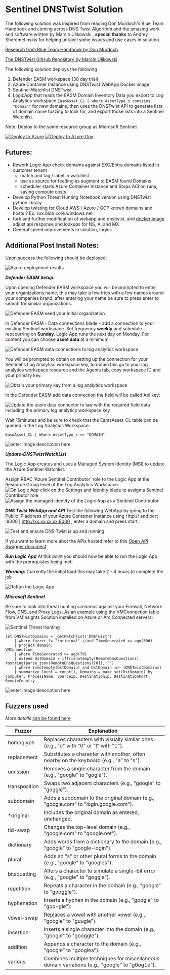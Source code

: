 # Sentinel DNSTwist Solution

The following solution was inspired from reading Don Murdoch's Blue Team Handbook and coming across DNS Twist Algorithm and the amazing work and software written by Marcin Ulikowski , **special thanks** to Andrey Sheremetinskiy for helping unravel some issues and use cases in solution.

[Research from Blue Team Handbook by Don Murdoch](https://www.amazon.com/Blue-Team-Handbook-Condensed-Operations/dp/1091493898/)

[The DNSTwist GitHub Repository by Marcin Ulikowski](https://github.com/elceef/dnstwist?tab=readme-ov-file)

The following solution deploys the following

 1. Defender EASM workspace (30 day trial)
 2. Azure Container Instance using DNSTwist WebApp Docker image
 3. Sentinel Watchlist DNSTwist
 4. LogicApp that reads the EASM Domain Inventory Data you export to Log Analytics workspace `EasmAsset_CL | where AssetType_s contains "Domain"` for new domains, then uses the DNSTwist API to generate lists of domain name fuzzing to look for, and export those lists into a Sentinel Watchlist.

Note: Deploy to the same resource group as Microsoft Sentinel.

[![Deploy to Azure](https://aka.ms/deploytoazurebutton)](https://portal.azure.com/#create/Microsoft.Template/uri/https%3A%2F%2Fraw.githubusercontent.com%2Fswiftsolves-msft%2FSentinel-DNSTwist-Solution%2Frefs%2Fheads%2Fmain%2Fazuredeploy.json)
[![Deploy to Azure Gov](https://aka.ms/deploytoazuregovbutton)](https://portal.azure.us/#create/Microsoft.Template/uri/https%3A%2F%2Fraw.githubusercontent.com%2Fswiftsolves-msft%2FSentinel-DNSTwist-Solution%2Frefs%2Fheads%2Fmain%2Fazuredeploy.json)

## Futures:

 - Rework Logic App check domains against EXO/Entra domains listed in customer tenant
	 - match and tag / label in watchlist
	 - use as source for feeding as augment to EASM found Domains
	 - scheduler starts Azure Container Instance and Stops ACI on runs, saving compute costs
 - Develop Python Threat Hunting Notebook version using DNSTwist python library
 - Develop twisting for Cloud AWS / Azure / GCP known domains and hosts ? Ex. xxx.blob.core.windows.net
 - fork and further modification of webapp and dnstwist, and [docker image](https://hub.docker.com/r/swiftsolves/dnstwist_webapp) adjust api response and lookups for NS, A, and MX 
 - General speed improvements in solution, logics

## Additional Post Install Notes:

Upon success the following should be deployed:

![Azure deployment results](https://github.com/swiftsolves-msft/Sentinel-DNSTwist-Solution/raw/refs/heads/main/images/deploydetails.png)

***Defender EASM Setup:***

Upon opening Defender EASM workspace you will be prompted to enter your organizations name, this may take a few tries with a few names around your companies brand, after entering your name be sure to press enter to search for similar organizations.

![Defender EASM seed your initial organization](https://github.com/swiftsolves-msft/Sentinel-DNSTwist-Solution/raw/refs/heads/main/images/easmorgcreate.png)

In Defender EASM  - Data connections blade - add a connection to your existing Sentinel workspace. Set frequency **weekly** and schedule reoccurring on **Sunday**. Logic App runs the next day on Monday. For content you can choose **asset data** at a minimum.

![Defender EASM data connections to log analytics workspace](https://github.com/swiftsolves-msft/Sentinel-DNSTwist-Solution/raw/refs/heads/main/images/easmdataconnect.png)

You will be prompted to obtain on setting up the connection for your Sentinel's Log Analytics workspace key, to obtain this go to your log analytics workspace resource and the Agents tab, copy workspace ID and your primary key.

![Obtain your primary key from a log analytics workspace](https://github.com/swiftsolves-msft/Sentinel-DNSTwist-Solution/raw/refs/heads/main/images/getlawkey.png)

In the Defender EASM add data connection the field will be called Api key:

![Update the easm data connector to law with the required field data including the primary log analytics workspace key](https://github.com/swiftsolves-msft/Sentinel-DNSTwist-Solution/raw/refs/heads/main/images/seteasmdataconnect.png)

Wait 15minutes and be sure to check that the EamsAsset_CL table can be queried in the Log Analytics Workspace:

    EasmAsset_CL | Where AssetType_s == "DOMAIN"

![enter image description here](https://github.com/swiftsolves-msft/Sentinel-DNSTwist-Solution/raw/refs/heads/main/images/testlawquery.png)

***Update-DNSTwistWatchList***

The Logic App creates and uses a Managed System Identity (MSI) to update the Azure Sentinel Watchlist. 

Assign RBAC 'Azure Sentinel Contributor' role to the Logic App at the Resource Group level of the Log Analytics Workspace.
![On Logic App click on the Settings and Identity blade to assign a Sentinel Contributor role](https://github.com/swiftsolves-msft/Sentinel-DNSTwist-Solution/raw/refs/heads/main/images/logicappassignrolecreate.png)
![Assign the managed identity of the Logic App as a Sentinel Contributor](https://github.com/swiftsolves-msft/Sentinel-DNSTwist-Solution/raw/refs/heads/main/images/logicappassignrole.png)



***DNS Twist WebApp and API***
Test the following WebApp by going to the Public IP address of your Azure Container Instance using Http:// and port :8000 | http://xx.xx.xx.xx:8000 , enter a domain and press start. 

![Test and ensure DNS Twist is up and running](https://github.com/swiftsolves-msft/Sentinel-DNSTwist-Solution/raw/refs/heads/main/images/testacidnstwist.png)

If you want to learn more abot the APIs hosted refer to this [Open API Swagger document](https://github.com/swiftsolves-msft/Sentinel-DNSTwist-Solution/blob/main/dnstwist_swagger.yaml).

***Run Logic App***
At this point you should now be able to run the Logic App with the prerequistes being met:

***Warning:*** Currently the initial load this may take 2 - 4 hours to complete the job

![ReRun the Logic App](https://github.com/swiftsolves-msft/Sentinel-DNSTwist-Solution/raw/refs/heads/main/images/rerunlogicapp.png)

***Microsoft Sentinel***

Be sure to look into threat hunting scenarios against your Firewall, Network Flow, DNS, and Proxy Logs. As an example using the VMConnection table from VMInsights Solution installed on Azure or Arc Connected servers:

![Sentinel Threat Hunting](https://github.com/swiftsolves-msft/Sentinel-DNSTwist-Solution/raw/refs/heads/main/images/threat%20hunting.png)

    let DNSTwistDomains = _GetWatchlist('DNSTwist')
	    | where fuzzer != "*original" //and TimeGenerated >= ago(30d)
	    | project domain;
    VMConnection
	    | where TimeGenerated >= ago(7d)
	    | extend DstDomain = iff(isnotempty(RemoteDnsQuestions), tostring(parse_json(RemoteDnsQuestions)[0]), "")
	    | where isnotempty(DstDomain) and DstDomain in~ (DNSTwistDomains)
	    | summarize Count = count(), Domains = make_set(DstDomain) by Computer, ProcessName, SourceIp, DestinationIp, DestinationPort, RemoteCountry

![enter image description here](https://github.com/swiftsolves-msft/Sentinel-DNSTwist-Solution/raw/refs/heads/main/images/example.png)

## Fuzzers used

*More details* [can be found here](https://github.com/swiftsolves-msft/Sentinel-DNSTwist-Solution/blob/main/permutationstypes.csv)

| **Fuzzer**       | **Explanation**                                                                 |
|-------------------|---------------------------------------------------------------------------------|
| homoglyph        | Replaces characters with visually similar ones (e.g., "o" with "0" or "l" with "1"). |
| replacement      | Substitutes a character with another, often nearby on the keyboard (e.g., "a" to "s"). |
| omission         | Removes a single character from the domain (e.g., "google" to "gogle").          |
| transposition    | Swaps two adjacent characters (e.g., "google" to "goggle").                      |
| subdomain        | Adds a subdomain to the original domain (e.g., "google.com" to "login.google.com"). |
| *original        | Includes the original domain as entered, unchanged.                             |
| tld-swap         | Changes the top-level domain (e.g., "google.com" to "google.net").               |
| dictionary       | Adds words from a dictionary to the domain (e.g., "google" to "google-login").   |
| plural           | Adds an "s" or other plural forms to the domain (e.g., "google" to "googles").   |
| bitsquatting     | Alters a character to simulate a single-bit error (e.g., "google" to "goggle").  |
| repetition       | Repeats a character in the domain (e.g., "google" to "googgle").                 |
| hyphenation      | Inserts a hyphen in the domain (e.g., "google" to "goo-gle").                    |
| vowel-swap       | Replaces a vowel with another vowel (e.g., "google" to "guugle").                |
| insertion        | Inserts a single character into the domain (e.g., "google" to "googgle").        |
| addition         | Appends a character to the domain (e.g., "google" to "googlea").                 |
| various          | Combines multiple techniques for miscellaneous domain variations (e.g., "google" to "g0og1e"). |
